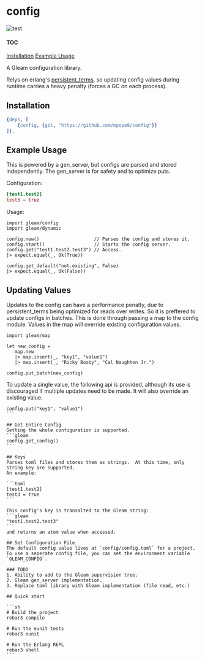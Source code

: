 # config

![test](https://github.com/mpope9/config/workflows/test/badge.svg)

#### TOC
[Installation](##installation)
[Example Usage](##example-usage)

A Gleam configuration library.

Relys on erlang's [persistent_terms](https://erlang.org/doc/man/persistent_term.html), so updating config values during runtime carries a heavy penalty (forces a GC on each process).

## Installation

```erlang
{deps, [
    {config, {git, "https://github.com/mpope9/config"}}
]}.
```

## Example Usage
This is powered by a gen_server, but configs are parsed and stored independently.  The gen_server is for safety and to optimize puts.

Configuration:
```toml
[test1.test2]
test3 = true
```

Usage:
```gleam
import gleam/config
import gleam/dynamic

config.new()                    // Parses the config and stores it.
config.start()                  // Starts the config server.
config.get("test1.test2.test3") // Access.
|> expect.equal(_, Ok(True))

config.get_default("not.existing", False)
|> expect.equal(_, Ok(False))
```

## Updating Values
Updates to the config can have a performance penalty, due to persistent_terms being optimized for reads over writes.  So it is preffered to update configs in batches.  This is done through passing a map to the config module.  Values in the map will override existing configuration values.

```gleam
import gleam/map

let new_config = 
   map.new
   |> map.insert(_, "key1", "value1")
   |> map.insert(_, "Ricky Booby", "Cal Naughton Jr.")

config.put_batch(new_config)
```

To update a single value, the following api is provided, although its use is discouraged if multiple updates need to be made.  It will also override an existing value.
````gleam
config.put("key1", "value1")
```

## Get Entire Config
Getting the whole configuration is supported.
```gleam
config.get_config()
```

## Keys
Parses toml files and stores them as strings.  At this time, only string key are supported.
An example:

```toml
[test1.test2]
test3 = true
```

This config's key is transalted to the Gleam string:
```gleam
"test1.test2.test3"
```
and returns an atom value when accessed.

## Set Configuration File
The default config value lives at `config/config.toml` for a project.
To use a seperate config file, you can set the environment variable `GLEAM_CONFIG`.

### TODO
1. Ability to add to the Gleam supervision tree.
2. Gleam gen_server implementation.
3. Replace toml library with Gleam implementation (file read, etc.)

## Quick start

```sh
# Build the project
rebar3 compile

# Run the eunit tests
rebar3 eunit

# Run the Erlang REPL
rebar3 shell
```


